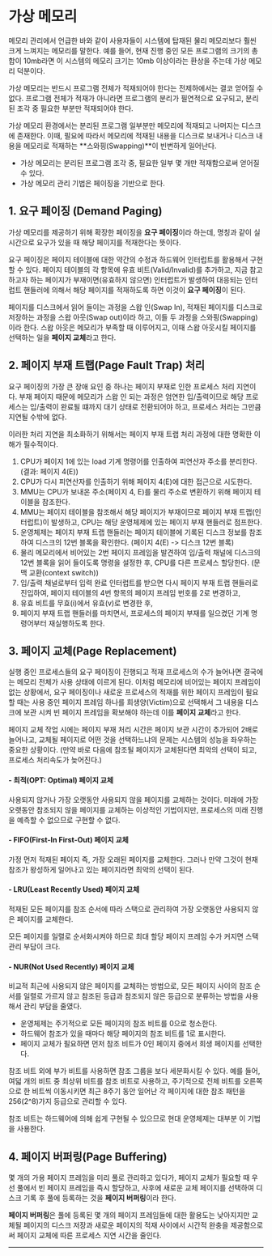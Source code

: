 # 가상 메모리

메모리 관리에서 언급한 바와 같이 사용자들이 시스템에 탑재된 물리 메모리보다 훨씬 크게 느껴지는 메모리를 말한다. 예를 들어, 현재 진행 중인 모든 프로그램의 크기의 총합이 10mb라면 이 시스템의 메모리 크기는 10mb 이상이라는 환상을 주는데 가상 메모리 덕분이다.

가상 메모리는 반드시 프로그램 전체가 적재되어야 한다는 전제하에서는 결코 얻어질 수 없다. 프로그램 전체가 적재가 아니라면 프로그램의 분리가 필연적으로 요구되고, 분리된 조각 중 필요한 부분만 적재되어야 한다.

가상 메모리 환경에서는 분리된 프로그램 일부분만 메모리에 적재되고 나머지는 디스크에 존재한다. 이때, 필요에 따라서 메모리에 적재된 내용을 디스크로 보내거나 디스크 내용을 메모리로 적재하는 **스와핑(Swapping)**이 빈번하게 일어난다.

- 가상 메모리는 분리된 프로그램 조각 중, 필요한 일부 몇 개만 적재함으로써 얻어질 수 있다.
- 가상 메모리 관리 기법은 페이징을 기반으로 한다.

## 1. 요구 페이징 (Demand Paging)

가상 메모리를 제공하기 위해 확장한 페이징을 **요구 페이징**이라 하는데, 명칭과 같이 실시간으로 요구가 있을 때 해당 페이지를 적재한다는 뜻이다.

요구 페이징은 페이지 테이블에 대한 약간의 수정과 하드웨어 인터럽트를 활용해서 구현할 수 있다. 페이지 테이블의 각 항목에 유효 비트(Valid/Invalid)를 추가하고, 지금 참고하고자 하는 페이지가 부재이면(유효하지 않으면) 인터럽트가 발생하여 대응되는 인터럽트 핸들러에 의해서 해당 페이지를 적재하도록 하면 이것이 **요구 페이징**이 된다.

페이지를 디스크에서 읽어 들이는 과정을 스왑 인(Swap In), 적재된 페이지를 디스크로 저장하는 과정을 스왑 아웃(Swap out)이라 하고, 이들 두 과정을 스와핑(Swapping)이라 한다. 스왑 아웃은 메모리가 부족할 때 이루어지고, 이때 스왑 아웃시킬 페이지를 선택하는 일을 **페이지 교체**라고 한다.

## 2. 페이지 부재 트랩(Page Fault Trap) 처리

요구 페이징의 가장 큰 장애 요인 중 하나는 페이지 부재로 인한 프로세스 처리 지연이다. 부재 페이지 때문에 메모리가 스왑 인 되는 과정은 엄연한 입/출력이므로 해당 프로세스는 입/출력이 완료될 떄까지 대기 상태로 전환되어야 하고, 프로세스 처리는 그만큼 지연될 수밖에 없다.

이러한 처리 지연을 최소화하기 위해서는 페이지 부재 트랩 처리 과정에 대한 명확한 이해가 필수적이다.

1. CPU가 페이지 1에 있는 load 기계 명령어를 인출하여 피연산자 주소를 분리한다. (결과: 페이지 4(E))
2. CPU가 다시 피연산자를 인출하기 위해 페이지 4(E)에 대한 접근으로 시도한다.
3. MMU는 CPU가 보내온 주소(페이지 4, E)를 물리 주소로 변환하기 위해 페이지 테이블을 참조한다.
4. MMU는 페이지 테이블을 참조해서 해당 페이지가 부재이므로 페이지 부재 트랩(인터럽트)이 발생하고, CPU는 해당 운영체제에 있는 페이지 부재 핸들러로 점프한다.
5. 운영체제는 페이지 부재 트랩 핸들러는 페이지 테이블에 기록된 디스크 정보를 참조하여 디스크의 12번 블록을 확인한다. (페이지 4(E) -> 디스크 12번 블록)
6. 물리 메모리에서 비어있는 2번 페이지 프레임을 발견하여 입/출력 채널에 디스크의 12번 블록을 읽어 들이도록 명령을 설정한 후, CPU를 다른 프로세스 할당한다. (문맥 교환(context switch))
7. 입/출력 채널로부터 입력 완료 인터럽트를 받으면 다시 페이지 부재 트랩 핸들러로 진입하여, 페이지 테이블의 4번 항목의 페이지 프레임 번호를 2로 변경하고,
8. 유효 비트를 무효(i)에서 유효(v)로 변경한 후,
9. 페이지 부재 트랩 핸들러를 마치면서, 프로세스의 페이지 부재를 일으켰던 기계 명령어부터 재실행하도록 한다.

## 3. 페이지 교체(Page Replacement)

실행 중인 프로세스들의 요구 페이징이 진행되고 적재 프로세스의 수가 늘어나면 결국에는 메모리 전체가 사용 상태에 이르게 된다. 이처럼 메모리에 비어있는 페이지 프레임이 없는 상황에서, 요구 페이징이나 새로운 프로세스의 적재를 위한 페이지 프레임이 필요할 때는 사용 중인 페이지 프레임 하나를 희생양(Victim)으로 선택해서 그 내용을 디스크에 보관 시켜 빈 페이지 프레임을 확보해야 하는데 이를 **페이지 교체**라고 한다.

페이지 교체 작업 시에는 페이지 부재 처리 시간은 페이지 보관 시간이 추가되어 2배로 늘어나고, 교체될 페이지로 어떤 것을 선택하느냐의 문제는 시스템의 성능을 좌우하는 중요한 상황이다. (만약 바로 다음에 참조될 페이지가 교체된다면 최악의 선택이 되고, 프로세스 처리속도가 늦어진다.)

#### - 최적(OPT: Optimal) 페이지 교체

사용되지 않거나 가장 오랫동안 사용되지 않을 페이지를 교체하는 것이다. 미래에 가장 오랫동안 참조되지 않을 페이지를 교체하는 이상적인 기법이지만, 프로세스의 미래 진행을 예측할 수 없으므로 구현할 수 없다.

#### - FIFO(First-In First-Out) 페이지 교체

가정 먼저 적재된 페이지 즉, 가장 오래된 페이지를 교체한다. 그러나 만약 그것이 현재 참조가 왕성하게 일어나고 있는 페이지라면 최악의 선택이 된다.

#### - LRU(Least Recently Used) 페이지 교체

적재된 모든 페이지를 참조 순서에 따라 스택으로 관리하여 가장 오랫동안 사용되지 않은 페이지를 교체한다.

모든 페이지를 일렬로 순서화시켜야 하므로 최대 할당 페이지 프레임 수가 커지면 스택 관리 부담이 크다.

#### - NUR(Not Used Recently) 페이지 교체

비교적 최근에 사용되지 않은 페이지를 교체하는 방법으로, 모든 페이지 사이의 참조 순서를 일렬로 가르지 않고 참조된 등급과 참조되지 않은 등급으로 분류하는 방법을 사용해서 관리 부담을 줄였다.

- 운영체제는 주기적으로 모든 페이지의 참조 비트를 0으로 청소한다.
- 하드웨어 참조가 있을 때마다 해당 페이지의 참조 비트를 1로 표시한다.
- 페이지 교체가 필요하면 먼저 참조 비트가 0인 페이지 중에서 희생 페이지를 선택한다.

참조 비트 외에 부가 비트를 사용하면 참조 그룹을 보다 세분화시킬 수 있다. 예를 들어, 여덟 개의 비트 중 최상위 비트를 참조 비트로 사용하고, 주기적으로 전체 비트를 오른쪽으로 한 비트씩 이동시키면 최근 8주기 동안 일어난 각 페이지에 대한 참조 패턴을 256(2^8)가지 등급으로 관리할 수 있다.

참조 비트는 하드웨어에 의해 쉽게 구현될 수 있으므로 현대 운영체제는 대부분 이 기법을 사용한다.

## 4. 페이지 버퍼링(Page Buffering)

몇 개의 가용 페이지 프레임을 미리 풀로 관리하고 있다가, 페이지 교체가 필요할 때 우선 풀에서 빈 페이지 프레임을 즉시 할당하고, 사후에 새로운 교체 페이지를 선택하여 디스크 기록 후 풀에 등록하는 것을 **페이지 버퍼링**이라 한다.

**페이지 버퍼링**은 풀에 등록된 몇 개의 페이지 프레임들에 대한 활용도는 낮아지지만 교체될 페이지의 디스크 저장과 새로운 페이지의 적재 사이에서 시간적 완충을 제공함으로써 페이지 교체에 따른 프로세스 지연 시간을 줄인다.

---
